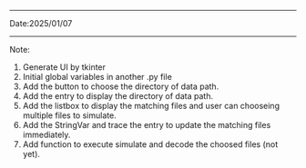 *********************
Date:2025/01/07
*********************
Note:
  1. Generate UI by tkinter
  2. Initial global variables in another .py file
  3. Add the button to choose the directory of data path.
  4. Add the entry to display the directory of data path.
  5. Add the listbox to display the matching files and user can chooseing multiple files to simulate.
  6. Add the StringVar and trace the entry to update the matching files immediately.
  7. Add function to execute simulate and decode the choosed files (not yet).
